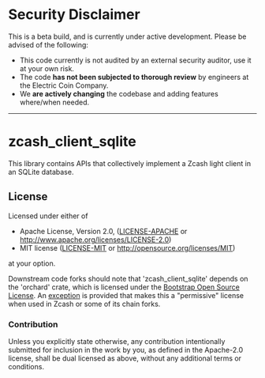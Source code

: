 # Security Disclaimer

This is a beta build, and is currently under active development. Please be advised
of the following:

* This code currently is not audited by an external security auditor, use it at
  your own risk.
* The code **has not been subjected to thorough review** by engineers at the Electric Coin Company.
* We **are actively changing** the codebase and adding features where/when needed.

----

# zcash_client_sqlite

This library contains APIs that collectively implement a Zcash light client in
an SQLite database.

## License

Licensed under either of

 * Apache License, Version 2.0, ([LICENSE-APACHE](LICENSE-APACHE) or http://www.apache.org/licenses/LICENSE-2.0)
 * MIT license ([LICENSE-MIT](LICENSE-MIT) or http://opensource.org/licenses/MIT)

at your option.

Downstream code forks should note that 'zcash_client_sqlite' depends on the
'orchard' crate, which is licensed under the
[Bootstrap Open Source License](https://github.com/zcash/orchard/blob/main/LICENSE-BOSL).
An [exception](https://github.com/zcash/orchard/blob/main/COPYING) is
provided that makes this a "permissive" license when used in Zcash or some
of its chain forks.

### Contribution

Unless you explicitly state otherwise, any contribution intentionally
submitted for inclusion in the work by you, as defined in the Apache-2.0
license, shall be dual licensed as above, without any additional terms or
conditions.

